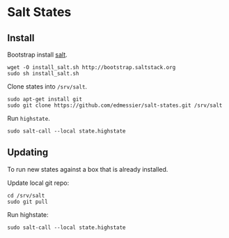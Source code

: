 Salt States
===========

Install
-------

Bootstrap install [salt](http://docs.saltstack.com/en/latest/).

    wget -O install_salt.sh http://bootstrap.saltstack.org
    sudo sh install_salt.sh
    

Clone states into `/srv/salt`.

    sudo apt-get install git
    sudo git clone https://github.com/edmessier/salt-states.git /srv/salt
    
Run `highstate`.

    sudo salt-call --local state.highstate

Updating
--------

To run new states against a box that is already installed.

Update local git repo:

    cd /srv/salt
    sudo git pull
    
Run highstate:

    sudo salt-call --local state.highstate
